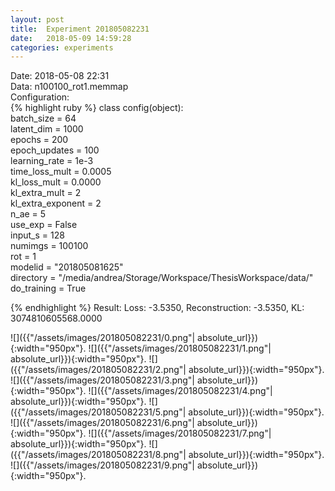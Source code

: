 ```yaml
---
layout: post
title:  Experiment 201805082231
date:   2018-05-09 14:59:28
categories: experiments
---
```

Date: 2018-05-08 22:31  
Data: n100100_rot1.memmap  
Configuration:   
{% highlight ruby %}
class config(object):  
    batch_size = 64  
    latent_dim = 1000  
    epochs = 200  
    epoch_updates = 100  
    learning_rate = 1e-3   
    time_loss_mult = 0.0005   
    kl_loss_mult = 0.0000  
    kl_extra_mult = 2   
    kl_extra_exponent = 2  
    n_ae = 5  
    use_exp = False  
    input_s = 128  
    numimgs = 100100  
    rot = 1  
    modelid = "201805081625"  
    directory = "/media/andrea/Storage/Workspace/ThesisWorkspace/data/"  
    do_training = True  
  
{% endhighlight %}
Result: Loss: -3.5350, Reconstruction: -3.5350, KL: 3074810605568.0000  

![]({{"/assets/images/201805082231/0.png"| absolute_url}}){:width="950px"}.
![]({{"/assets/images/201805082231/1.png"| absolute_url}}){:width="950px"}.
![]({{"/assets/images/201805082231/2.png"| absolute_url}}){:width="950px"}.
![]({{"/assets/images/201805082231/3.png"| absolute_url}}){:width="950px"}.
![]({{"/assets/images/201805082231/4.png"| absolute_url}}){:width="950px"}.
![]({{"/assets/images/201805082231/5.png"| absolute_url}}){:width="950px"}.
![]({{"/assets/images/201805082231/6.png"| absolute_url}}){:width="950px"}.
![]({{"/assets/images/201805082231/7.png"| absolute_url}}){:width="950px"}.
![]({{"/assets/images/201805082231/8.png"| absolute_url}}){:width="950px"}.
![]({{"/assets/images/201805082231/9.png"| absolute_url}}){:width="950px"}.